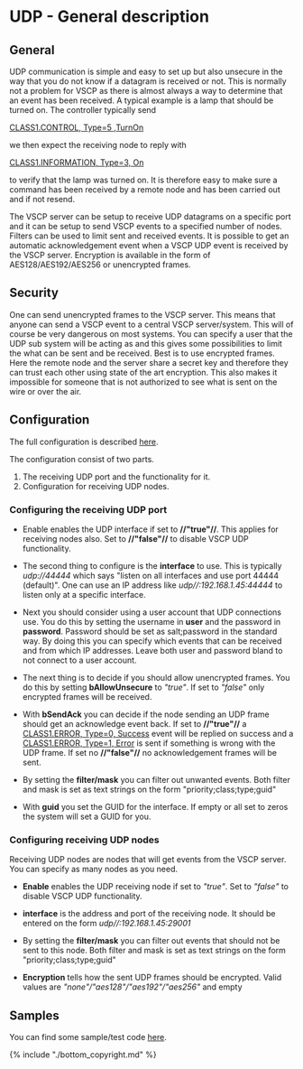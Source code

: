 # UDP - General description

## General

UDP communication is simple and easy to set up but also unsecure in the way that you do not know if a datagram is received or not. This is normally not a problem for VSCP as there is almost always a way to determine that an event has been received. A typical example is a lamp that should be turned on. The controller typically send

[CLASS1.CONTROL, Type=5 ,TurnOn](https://grodansparadis.gitbooks.io/the-vscp-specification/class1.control.html#type5)

we then expect the receiving node to reply with 

[CLASS1.INFORMATION, Type=3, On](https://grodansparadis.gitbooks.io/the-vscp-specification/class1.information.html#type3)

to verify that the lamp was turned on. It is therefore easy to make sure a command has been received by a remote node and has been carried out and if not resend.

The VSCP server can be setup to receive UDP datagrams on a specific port and it can be setup to send VSCP events to a specified number of nodes. Filters can be used to limit sent and received events. It is possible to get an automatic acknowledgement event when a VSCP UDP event is received by the VSCP server. Encryption is available in the form of AES128/AES192/AES256 or unencrypted frames. 

## Security

One can send unencrypted frames to the VSCP server. This means that anyone can send a VSCP event to a central VSCP server/system. This will of course be very dangerous on most systems. You can specify a user that the UDP sub system will be acting as and this gives some possibilities to limit the what can be sent and be received. Best is to use encrypted frames. Here the remote node and the server share a secret key and therefore they can trust each other using state of the art encryption. This also makes it impossible for someone that is not authorized to see what is sent on the wire or over the air.

## Configuration

The full configuration is described [here](./configuring_the_vscp_daemon#udp_interface).

The configuration consist of two parts. 

 1.  The receiving UDP port and the functionality for it. 
 2.  Configuration for receiving UDP nodes.

### Configuring the receiving UDP port


*  Enable enables the UDP interface if set to **//"true"//**. This applies for receiving nodes also. Set to **//"false"//** to disable VSCP UDP functionality.

*  The second thing to configure is the **interface** to use. This is typically *udp://44444* which says "listen on all interfaces and use port 44444 (default)". One can use an IP address like *udp//:192.168.1.45:44444* to listen only at a specific interface.

*  Next you should consider using a user account that UDP connections use. You do this by setting the username in **user** and the password in **password**. Password should be set as salt;password in the standard way. By doing this you can specify which events that can be received and from which IP addresses. Leave both user and password bland to not connect to a user account.

*  The next thing is to decide if you should allow unencrypted frames. You do this by setting **bAllowUnsecure** to *"true"*. If set to *"false"* only encrypted frames will be received.

*  With **bSendAck** you can decide if the node sending an UDP frame should get an acknowledge event back. If set to **//"true"//** a  [CLASS1.ERROR, Type=0, Success](https://grodansparadis.gitbooks.io/the-vscp-specification/class1.error.html#type0) event will be replied on success and a [CLASS1.ERROR, Type=1, Error](https://grodansparadis.gitbooks.io/the-vscp-specification/class1.error.html#type1) is sent if something is wrong with the UDP frame. If set no **//"false"//** no acknowledgement frames will be sent.

*  By setting the **filter/mask** you can filter out unwanted events. Both filter and mask is set as text strings on the form "priority;class;type;guid"

*  With **guid** you set the GUID for the interface. If empty or all set to zeros the system will set a GUID for you.

### Configuring receiving UDP nodes

Receiving UDP nodes are nodes that will get events from the VSCP server. You can specify as many nodes as you need.


*  **Enable** enables the UDP receiving node if set to *"true"*. Set to *"false"* to disable VSCP UDP functionality.

*  **interface** is the address and port of the receiving node. It should be entered on the form *udp//:192.168.1.45:29001* 

*  By setting the **filter/mask** you can filter out events that should not be sent to this node. Both filter and mask is set as text strings on the form "priority;class;type;guid"

*  **Encryption** tells how the sent UDP frames should be encrypted. Valid values are *"none"/"aes128"/"aes192"/"aes256"* and empty

## Samples

You can find some sample/test code [here](https://github.com/grodansparadis/vscp/tree/master/tests/udp).


{% include "./bottom_copyright.md" %}
